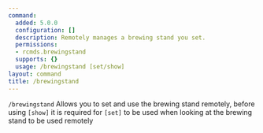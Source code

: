 ```yaml
---
command:
  added: 5.0.0
  configuration: []
  description: Remotely manages a brewing stand you set.
  permissions:
  - rcmds.brewingstand
  supports: {}
  usage: /brewingstand [set/show]
layout: command
title: /brewingstand
---
```



```/brewingstand``` Allows you to set and use the brewing stand remotely, before using ```[show]``` it is required for ```[set]``` to be used when looking at the brewing stand to be used remotely